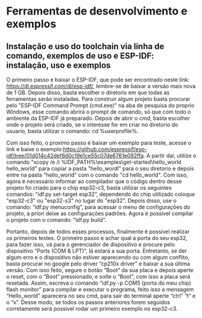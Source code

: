 # Ferramentas de desenvolvimento e exemplos
## Instalação e uso do toolchain via linha de comando, exemplos de uso e ESP-IDF: instalação, uso e exemplos
  O primeiro passo e baixar o ESP-IDF, que pode ser encontrado neste link: https://dl.espressif.com/dl/esp-idf/, lembre-se de baixar a versão mais nova de 1 GB.
  Depois disso, basta escolher o diretorio em que todas as ferramentas serão instaladas.
  Para construir algum projeto basta procurar pelo "ESP-IDF Command Prompt (cmd.exe)" na aba de pesquisa do proprio Windows, esse comando abrirá o prompt de comando, só   que com todo o ambiente da ESP-IDF já preparado. Depois de abrir o cmd, basta escolher onde o projeto será criado, se o interesse for em criar no diretorio do usuario,   basta utilizar o comando: cd %userprofile%.
  
  Com isso feito, o proximo passo é baixar um exemplo para teste, acesse o link e baixe o exemplo:https://github.com/espressif/esp-idf/tree/01d014c42def8d0c19e1ce55c07de6761e092ffa. 
  A partir dai, utilize o comando "xcopy /e /i %IDF_PATH%\examples\get-started\hello_world hello_world" para copiar a pasta "hello_wordl" para o seu diretorio e depois entre na pasta "hello_world" com o comando "cd hello_world". Com isso, agora é necessário informar ao compilador que o código dentro desse projeto foi criado para o chip esp32-c3, basta utilizar os seguintes comandos: “idf.py set-target esp32”, dependendo do chip utilizado coloque "esp32-c3" ou "esp32-s3" no lugar do "esp32". Depois disso, use o comando: “idf.py menuconfig”, para acessar o menu de configurações do projeto, a priori deixe as configurações padrões. Agora é possível compilar o projeto com o comando: “idf.py build”.
  
  Portanto, depois de todos esses processos, finalmente é possível realizar os primeiros testes. O primeiro passo e achar qual a porta do seu esp32, para fazer isso, vá para o gerenciador de dispositivo e procure pelo dispositivo “Ports (COM & LPT)”, lá estará a sua porta. Entretanto, se der algum erro e o dispositivo não estiver aparecendo ou com algum conflito, basta procurar no google pelo driver “cp210x driver” e baixar a sua última versão. Com isso feito, segure o botão “Boot” da sua placa e depois aperte o reset, com o “Boot” pressionado, e solte o “Boot”, com isso a placa será resetada. Assim, escreva o comando “idf.py -p COM5 (porta do meu chip) flash monitor” para compilar e executar o programa, feito isso a mensagem “Hello_world” aparecera no seu cmd, para sair do terminal aperte “ctrl” “t” e o “x”. Desse modo, se todos os passos anteriores forem seguidos corretamente será possivel rodar um primeiro exemplo no esp32-c3.


